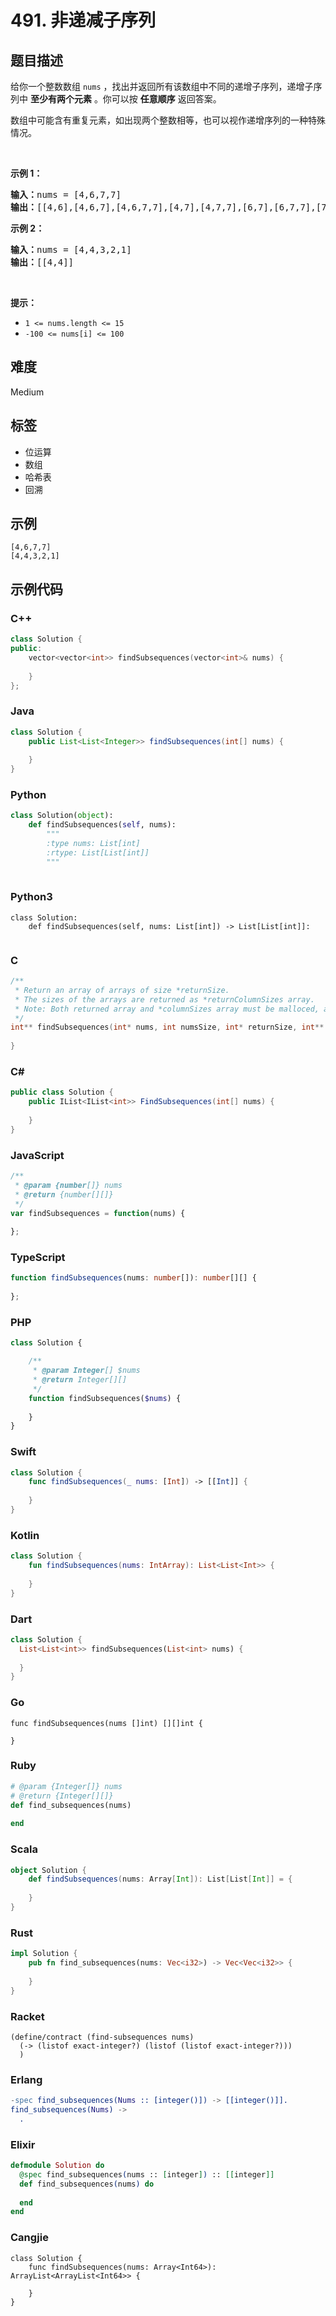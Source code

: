 # 491. 非递减子序列

## 题目描述

<p>给你一个整数数组 <code>nums</code> ，找出并返回所有该数组中不同的递增子序列，递增子序列中 <strong>至少有两个元素</strong> 。你可以按 <strong>任意顺序</strong> 返回答案。</p>

<p>数组中可能含有重复元素，如出现两个整数相等，也可以视作递增序列的一种特殊情况。</p>

<p>&nbsp;</p>

<p><strong>示例 1：</strong></p>

<pre>
<strong>输入：</strong>nums = [4,6,7,7]
<strong>输出：</strong>[[4,6],[4,6,7],[4,6,7,7],[4,7],[4,7,7],[6,7],[6,7,7],[7,7]]
</pre>

<p><strong>示例 2：</strong></p>

<pre>
<strong>输入：</strong>nums = [4,4,3,2,1]
<strong>输出：</strong>[[4,4]]
</pre>

<p>&nbsp;</p>

<p><strong>提示：</strong></p>

<ul>
	<li><code>1 &lt;= nums.length &lt;= 15</code></li>
	<li><code>-100 &lt;= nums[i] &lt;= 100</code></li>
</ul>


## 难度

Medium

## 标签

- 位运算
- 数组
- 哈希表
- 回溯

## 示例

```
[4,6,7,7]
[4,4,3,2,1]
```

## 示例代码

### C++

```cpp
class Solution {
public:
    vector<vector<int>> findSubsequences(vector<int>& nums) {
        
    }
};
```

### Java

```java
class Solution {
    public List<List<Integer>> findSubsequences(int[] nums) {
        
    }
}
```

### Python

```python
class Solution(object):
    def findSubsequences(self, nums):
        """
        :type nums: List[int]
        :rtype: List[List[int]]
        """
        
```

### Python3

```python3
class Solution:
    def findSubsequences(self, nums: List[int]) -> List[List[int]]:
        
```

### C

```c
/**
 * Return an array of arrays of size *returnSize.
 * The sizes of the arrays are returned as *returnColumnSizes array.
 * Note: Both returned array and *columnSizes array must be malloced, assume caller calls free().
 */
int** findSubsequences(int* nums, int numsSize, int* returnSize, int** returnColumnSizes) {
    
}
```

### C#

```csharp
public class Solution {
    public IList<IList<int>> FindSubsequences(int[] nums) {
        
    }
}
```

### JavaScript

```javascript
/**
 * @param {number[]} nums
 * @return {number[][]}
 */
var findSubsequences = function(nums) {
    
};
```

### TypeScript

```typescript
function findSubsequences(nums: number[]): number[][] {
    
};
```

### PHP

```php
class Solution {

    /**
     * @param Integer[] $nums
     * @return Integer[][]
     */
    function findSubsequences($nums) {
        
    }
}
```

### Swift

```swift
class Solution {
    func findSubsequences(_ nums: [Int]) -> [[Int]] {
        
    }
}
```

### Kotlin

```kotlin
class Solution {
    fun findSubsequences(nums: IntArray): List<List<Int>> {
        
    }
}
```

### Dart

```dart
class Solution {
  List<List<int>> findSubsequences(List<int> nums) {
    
  }
}
```

### Go

```golang
func findSubsequences(nums []int) [][]int {
    
}
```

### Ruby

```ruby
# @param {Integer[]} nums
# @return {Integer[][]}
def find_subsequences(nums)
    
end
```

### Scala

```scala
object Solution {
    def findSubsequences(nums: Array[Int]): List[List[Int]] = {
        
    }
}
```

### Rust

```rust
impl Solution {
    pub fn find_subsequences(nums: Vec<i32>) -> Vec<Vec<i32>> {
        
    }
}
```

### Racket

```racket
(define/contract (find-subsequences nums)
  (-> (listof exact-integer?) (listof (listof exact-integer?)))
  )
```

### Erlang

```erlang
-spec find_subsequences(Nums :: [integer()]) -> [[integer()]].
find_subsequences(Nums) ->
  .
```

### Elixir

```elixir
defmodule Solution do
  @spec find_subsequences(nums :: [integer]) :: [[integer]]
  def find_subsequences(nums) do
    
  end
end
```

### Cangjie

```cangjie
class Solution {
    func findSubsequences(nums: Array<Int64>): ArrayList<ArrayList<Int64>> {

    }
}
```

